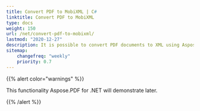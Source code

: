 ```yaml
---
title: Convert PDF to MobiXML | C#
linktitle: Convert PDF to MobiXML
type: docs
weight: 150
url: /net/convert-pdf-to-mobixml/
lastmod: "2020-12-27"
description: It is possible to convert PDF documents to XML using Aspose.PDF library. You may use the code snippet for successfully converting these files.
sitemap:
    changefreq: "weekly"
    priority: 0.7
---
```


{{% alert color="warnings" %}}

This functionality Aspose.PDF for .NET will demonstrate later.

{{% /alert %}}